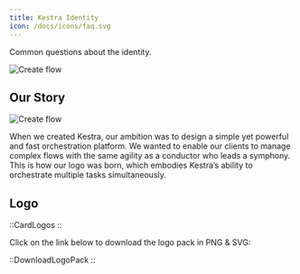 ```yaml
---
title: Kestra Identity
icon: /docs/icons/faq.svg
---
```


Common questions about the identity.

![Create flow](/docs/tutorial/logos/kestra-logo.png)

## Our Story 

![Create flow](/docs/tutorial/logos/our-story.png)

When we created Kestra, our ambition was to design a simple yet powerful and fast  orchestration platform. We wanted to enable our clients to manage complex flows with the same agility as a conductor who leads a  symphony. This is how our logo was born, which embodies Kestra’s ability to orchestrate multiple tasks simultaneously.

## Logo

::CardLogos
::


Click on the link below to download the logo pack in PNG & SVG:


::DownloadLogoPack
::
